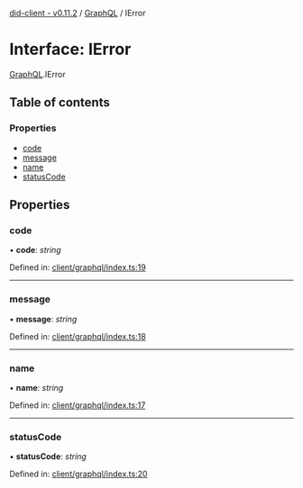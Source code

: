 [did-client - v0.11.2](../README.md) / [GraphQL](../modules/graphql.md) / IError

# Interface: IError

[GraphQL](../modules/graphql.md).IError

## Table of contents

### Properties

- [code](graphql.ierror.md#code)
- [message](graphql.ierror.md#message)
- [name](graphql.ierror.md#name)
- [statusCode](graphql.ierror.md#statuscode)

## Properties

### code

• **code**: *string*

Defined in: [client/graphql/index.ts:19](https://github.com/Puzzlepart/did/blob/dev/client/graphql/index.ts#L19)

___

### message

• **message**: *string*

Defined in: [client/graphql/index.ts:18](https://github.com/Puzzlepart/did/blob/dev/client/graphql/index.ts#L18)

___

### name

• **name**: *string*

Defined in: [client/graphql/index.ts:17](https://github.com/Puzzlepart/did/blob/dev/client/graphql/index.ts#L17)

___

### statusCode

• **statusCode**: *string*

Defined in: [client/graphql/index.ts:20](https://github.com/Puzzlepart/did/blob/dev/client/graphql/index.ts#L20)
